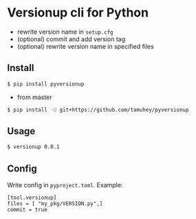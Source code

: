 # Versionup cli for Python

- rewrite version name in `setup.cfg`
- (optional) commit and add version tag
- (optional) rewrite version name in specified files

## Install

```bash
$ pip install pyversionup
```

- from master

```bash
$ pip install -U git+https://github.com/tamuhey/pyversionup
```

## Usage

```bash
$ versionup 0.0.1
```

## Config

Write config in `pyproject.toml`.
Example:

```
[tool.versionup]
files = [ "my_pkg/VERSION.py",]
commit = true
```
